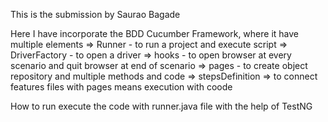 This is the submission by Saurao Bagade

Here I have incorporate the BDD Cucumber Framework, where it have multiple elements
=> Runner - to run a project and execute script
=> DriverFactory - to open a driver
=> hooks - to open browser at every scenario and quit browser at end of scenario
=> pages - to create object repository and multiple methods and code
=> stepsDefinition => to connect features files with pages means execution with coode

How to run
execute the code with runner.java file with the help of TestNG
